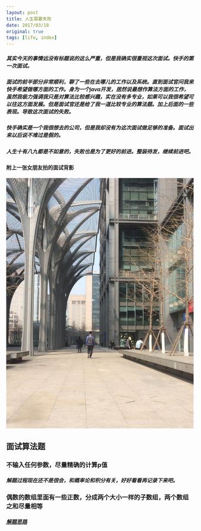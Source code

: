 ```yaml
---
layout: post
title: 人生需要失败
date: 2017/03/18
original: true
tags: [life, index]
---
```


##### 其实今天的事情远没有标题说的这么严重，但是我确实很重视这次面试。快手的第一次面试。

##### 面试的前半部分非常顺利，聊了一些在去哪儿的工作以及系统。直到面试官问我来快手希望做哪方面的工作。身为一个java开发，居然说最想作算法方面的工作，虽然我极力强调我只是对算法比较感兴趣，实在没有多专业，如果可以我很希望可以往这方面发展。但是面试官还是给了我一道比较专业的算法题。加上后面的一些表现。导致这次面试的失败。

<!--more-->

##### 快手确实是一个我很想去的公司，但是我却没有为这次面试做足够的准备。面试出来以后说不难过是假的。
##### 人生十有八九都是不如意的，失败也是为了更好的前进。整装待发，继续前进吧。
#### 附上一张女朋友拍的面试背影
![面试背影](/img/life/myself.jpeg)

## 面试算法题
### 不输入任何参数，尽量精确的计算p值
##### 解题过程现在还不是很会，和概率论和积分有关，好好看看再记录下来吧。
### 偶数的数组里面有一些正数，分成两个大小一样的子数组，两个数组之和尽量相等
##### [解题思路](/arithmetic/array1/)